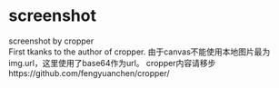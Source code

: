 # screenshot
screenshot by cropper</br>
First tkanks to the author of cropper.
由于canvas不能使用本地图片最为img.url，这里使用了base64作为url。
cropper内容请移步https://github.com/fengyuanchen/cropper/
